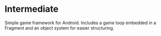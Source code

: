 Intermediate
============

Simple game framework for Android. Includes a game loop embedded in a Fragment and
an object system for easier structuring.

